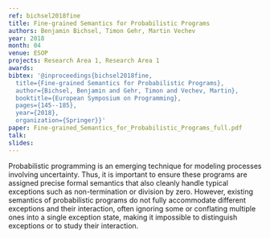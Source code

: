 ```yaml
---
ref: bichsel2018fine
title: Fine-grained Semantics for Probabilistic Programs
authors: Benjamin Bichsel, Timon Gehr, Martin Vechev
year: 2018
month: 04
venue: ESOP
projects: Research Area 1, Research Area 1
awards:
bibtex: '@inproceedings{bichsel2018fine,
  title={Fine-grained Semantics for Probabilistic Programs},
  author={Bichsel, Benjamin and Gehr, Timon and Vechev, Martin},
  booktitle={European Symposium on Programming},
  pages={145--185},
  year={2018},
  organization={Springer}}'
paper: Fine-grained_Semantics_for_Probabilistic_Programs_full.pdf
talk: 
slides: 
---
```


Probabilistic programming is an emerging technique for modeling processes involving uncertainty. Thus, it is important to ensure these programs are assigned precise formal semantics that also cleanly handle typical exceptions such as non-termination or division by zero. However, existing semantics of probabilistic programs do not fully accommodate different exceptions and their interaction, often ignoring some or conflating multiple ones into a single exception state, making it impossible to distinguish exceptions or to study their interaction.
